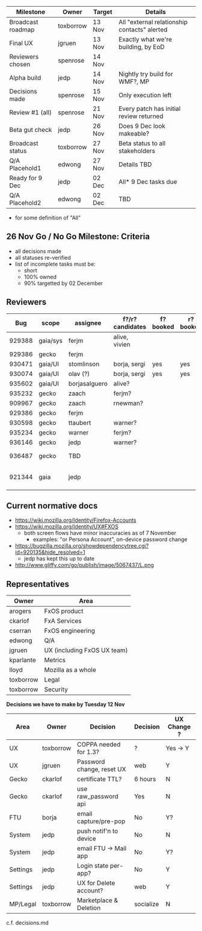 |   Milestone      | Owner     | Target | Details |
| ---------------- | --------- | ------ | -------- |
| Broadcast roadmap| toxborrow | 13 Nov | All "external relationship contacts" alerted
| Final UX         | jgruen    | 13 Nov | Exactly what we're building, by EoD
| Reviewers chosen | spenrose  | 14 Nov |
| Alpha build      | jedp      | 14 Nov | Nightly try build for WMF?, MP
| Decisions made   | spenrose  | 15 Nov | Only execution left
| Review #1 (all)  | spenrose  | 21 Nov | Every patch has initial review returned
| Beta gut check   | jedp      | 26 Nov | Does 9 Dec look makeable?
| Broadcast status | toxborrow | 27 Nov | Beta status to all stakeholders
| Q/A Placehold1   | edwong    | 27 Nov | Details TBD
| Ready for 9 Dec  | jedp      | 02 Dec | All* 9 Dec tasks due
| Q/A Placehold2   | edwong    | 02 Dec | TBD

* for some definition of "All"

26 Nov Go / No Go Milestone: Criteria
-------------------------------------
 - all decisions made
 - all statuses re-verified
 - list of incomplete tasks must be:
   * short
   * 100% owned
   * 90% targetted by 02 December

Reviewers
---------

| Bug    |  scope   | assignee      | f?/r? candidates  | f? booked    | r? booked | details |
| ------ | -------- | ------------- | ----------------- | ------------ | --------- | -------|
| 929388 | gaia/sys | ferjm         | alive, vivien     |
| 929386 | gecko    | ferjm         | <spenrose>
| 930471 | gaia/UI  | stomlinson    | borja, sergi      | yes          | yes
| 930074 | gaia/UI  | olav (?)      | borja, sergi      | yes          | yes
| 935602 | gaia/UI  | borjasalguero | alive?
| 935232 | gecko    | zaach         | ferjm?
| 909967 | gecko    | zaach         | rnewman?          | 
| 929386 | gecko    | ferjm         | 
| 930598 | gecko    | ttaubert      | warner?           |              |    | Hawk
| 935234 | gecko    | warner        | ferjm?            |              |    | FxAccounts
| 936146 | gecko    | jedp          | warner?           |              |    | jwcrypto
| 936487 | gecko    | TBD           |             | | | Disable flag(s)
| 921344 | gaia     | jedp          |             | | | disable updates in FTU |

Current normative docs
----------------------
* https://wiki.mozilla.org/Identity/Firefox-Accounts
* https://wiki.mozilla.org/Identity/UX#FXOS
  - both screen flows have minor inaccuracies as of 7 November
    - examples: "or Persona Account", on-device password change
* https://bugzilla.mozilla.org/showdependencytree.cgi?id=920135&hide_resolved=1
  - jedp has kept this up to date
* http://www.gliffy.com/go/publish/image/5067437/L.png

Representatives
----------------

|   Owner    | Area |
| ---------- | ------------ |
|  arogers   | FxOS product
|  ckarlof   | FxA Services
|  cserran   | FxOS engineering
|  edwong    | Q/A
|  jgruen    | UX (including FxOS UX team)
|  kparlante | Metrics
|  lloyd     | Mozilla as a whole
|  toxborrow | Legal
|  toxborrow | Security


**Decisions we have to make by Tuesday 12 Nov**

|   Area  |   Owner    |   Decision                |  Decision   | UX Change ?
| ------- | ---------- | ------------------------- | ----------- | ---------- |
| UX       | toxborrow | COPPA needed for 1.3?     | ?           | Yes -> Y   |
| UX       | jgruen    | Password change, reset UX | web         | Y          |
| Gecko    | ckarlof   | certificate TTL?          | 6 hours     | N
| Gecko    | ckarlof   | use raw_password api      | Yes         | N
| FTU      | borja     | email capture/pre-pop     | No          | Y?
| System   | jedp      | push notif'n to device    | No          | N
| System   | jedp      | email FTU -> Mail app     | No          | Y?
| Settings | jedp      | Login state per-app?      | No          | Y
| Settings | jedp      | UX for Delete account?    | web         | Y
| MP/Legal | toxborrow | Marketplace & Deletion    | socialize   | N

c.f. decisions.md
